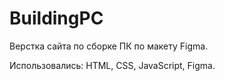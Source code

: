 # BuildingPC

Верстка сайта по сборке ПК по макету Figma.

Использовались: HTML, CSS, JavaScript, Figma.
